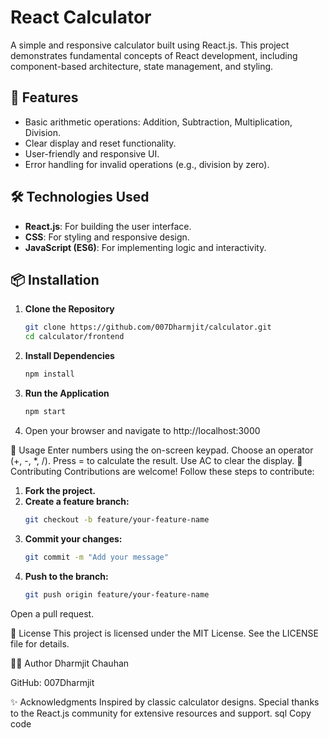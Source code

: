 # React Calculator

A simple and responsive calculator built using React.js. This project demonstrates fundamental concepts of React development, including component-based architecture, state management, and styling.

## 🌟 Features

- Basic arithmetic operations: Addition, Subtraction, Multiplication, Division.
- Clear display and reset functionality.
- User-friendly and responsive UI.
- Error handling for invalid operations (e.g., division by zero).


## 🛠️ Technologies Used

- **React.js**: For building the user interface.
- **CSS**: For styling and responsive design.
- **JavaScript (ES6)**: For implementing logic and interactivity.

## 📦 Installation

1. **Clone the Repository**
   ```bash
   git clone https://github.com/007Dharmjit/calculator.git
   cd calculator/frontend
2. **Install Dependencies**
   ```bash
   npm install
3. **Run the Application**
   ```bash
   npm start
4. Open your browser and navigate to http://localhost:3000

🧮 Usage
Enter numbers using the on-screen keypad.
Choose an operator (+, -, *, /).
Press = to calculate the result.
Use AC to clear the display.
🤝 Contributing
Contributions are welcome! Follow these steps to contribute:

1. **Fork the project.**
2. **Create a feature branch:**
   ```bash
   git checkout -b feature/your-feature-name
3. **Commit your changes:**
   ```bash
   git commit -m "Add your message"
4. **Push to the branch:**
   ```bash
   git push origin feature/your-feature-name
Open a pull request.

📜 License
This project is licensed under the MIT License. See the LICENSE file for details.

🧑‍💻 Author
Dharmjit Chauhan

GitHub: 007Dharmjit

✨ Acknowledgments
Inspired by classic calculator designs.
Special thanks to the React.js community for extensive resources and support.
sql
Copy code

